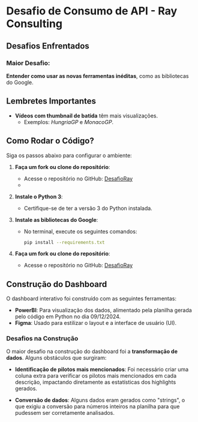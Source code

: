 # Desafio de Consumo de API - Ray Consulting

## Desafios Enfrentados

### Maior Desafio: 
**Entender como usar as novas ferramentas inéditas**, como as bibliotecas do Google.

## Lembretes Importantes

- **Vídeos com thumbnail de batida** têm mais visualizações.
  - Exemplos: *HungriaGP* e *MonacoGP*.

## Como Rodar o Código?

Siga os passos abaixo para configurar o ambiente:

1. **Faça um fork ou clone do repositório**:
   - Acesse o repositório no GitHub: [DesafioRay](https://github.com/rtmr01/DesafioRay)
   - 
2. **Instale o Python 3**:
   - Certifique-se de ter a versão 3 do Python instalada.

3. **Instale as bibliotecas do Google**:
   - No terminal, execute os seguintes comandos:
     ```bash
     pip install --requirements.txt
     ```

4. **Faça um fork ou clone do repositório**:
   - Acesse o repositório no GitHub: [DesafioRay](https://github.com/rtmr01/DesafioRay)

## Construção do Dashboard

O dashboard interativo foi construído com as seguintes ferramentas:

- **PowerBI**: Para visualização dos dados, alimentado pela planilha gerada pelo código em Python no dia 09/12/2024.
- **Figma**: Usado para estilizar o layout e a interface de usuário (UI).

### Desafios na Construção

O maior desafio na construção do dashboard foi a **transformação de dados**. Alguns obstáculos que surgiram:

- **Identificação de pilotos mais mencionados**: Foi necessário criar uma coluna extra para verificar os pilotos mais mencionados em cada descrição, impactando diretamente as estatísticas dos highlights gerados.
  
- **Conversão de dados**: Alguns dados eram gerados como "strings", o que exigiu a conversão para números inteiros na planilha para que pudessem ser corretamente analisados.
